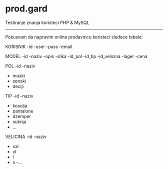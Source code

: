 prod.gard
=========

Testiranje znanja koristeci PHP &amp; MySQL

---

Pokusvam da napravim online prodavnicu koristeci sledece tabele:

KORISNIK
-id
-user
-pass
-email

MODEL
-id
-naziv
-opis
-slika
-id_pol
-id_tip
-id_velicina
-lager
-cena

POL
-id
-naziv
  - muski
  - zenski
  - deciji

TIP
-id
-naziv
  - kosulja
  - pantalone
  - dzemper
  - suknja
  - ...
  
VELICINA
-id
-naziv
  - xxl
  - xl
  - l
  - s
  -...
